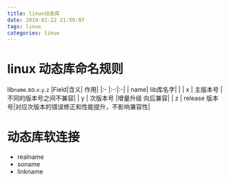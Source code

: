 ```yaml
---
title: linux动态库
date: 2019-01-22 21:59:07
tags: linux
categories: linux
---
```


# linux 动态库命名规则
lib`name`.so.`x`.`y`.`z`
|Field|含义| 作用| 
|:-   |:-:|:-|
| name| lib库名字|  |
| x   | 主版本号 | 不同的版本号之间不兼容|
| y   | 次版本号 |增量升级 向后兼容|
| z   | release 版本号|对应次版本的错误修正和性能提升，不影响兼容性|

# 动态库软连接
- realname
- soname
- linkname

# 
